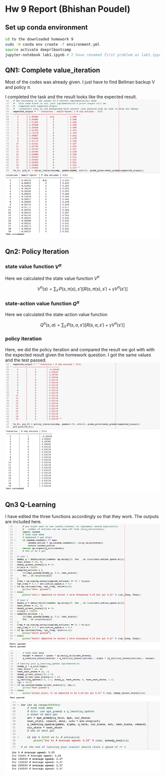 <!-- #================================================* -->
<!-- # Header:   Homework 9 (Reinforcement Learning)   -->
<!-- #================================================* -->
# Hw 9 Report (Bhishan Poudel)

## Set up conda environment

```bash
cd to the downloaded homework 9
sudo -H conda env create -f environment.yml
source activate deeprlbootcamp
jupyter-notebook lab1.ipynb # I have renamed first problem as lab1.ipynb
```

## QN1: Complete value_iteration
Most of the codes was already given.
I just have to find Bellman backup V and policy $\pi$.

I completed the task and the result looks like the expected result.
![Comparison of results](img/qn1.png)


## Qn2: Policy Iteration

### state value function $V^{\pi}$
Here we calculated the state value function $V^{\pi}$

$$V^{\pi}(s) = \sum_{s'} P(s,\pi(s),s')[ R(s,\pi(s),s') + \gamma V^{\pi}(s')]$$

### state-action value function $Q^{\pi}$
Here we calculated the state-action value function

$$Q^{\pi}(s, a) = \sum_{s'} P(s,a,s')[ R(s,a,s') + \gamma V^{\pi}(s')]$$

### policy iteration
Here, we did the policy iteration and compared the result we got with with
the expected result given the homework 	question. I got the same values and the
test passed.
![Comparison of results](img/qn2.png)


## Qn3 Q-Learning
I have edited the three functions accordingly so that they work.
The outputs are included here.
![qn3a](img/qn3a.png)
![qn3b](img/qn3b.png)
![qn3c](img/qn3c.png)
